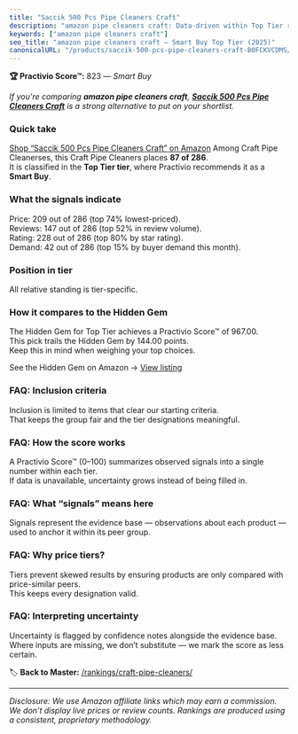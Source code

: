 ```yaml
---
title: "Saccik 500 Pcs Pipe Cleaners Craft"
description: "amazon pipe cleaners craft: Data-driven within Top Tier ranking using the Practivio Score™. Positioned by quality, value, demand, findability, momentum."
keywords: ["amazon pipe cleaners craft"]
seo_title: "amazon pipe cleaners craft — Smart Buy Top Tier (2025)"
canonicalURL: "/products/saccik-500-pcs-pipe-cleaners-craft-B0FCKVCDMS/"
---
```


**🏆 Practivio Score™:** 823 — _Smart Buy_


*If you're comparing **amazon pipe cleaners craft**, **[Saccik 500 Pcs Pipe Cleaners Craft](https://www.amazon.com/dp/B0FCKVCDMS?tag=practivio-20)** is a strong alternative to put on your shortlist.*
### Quick take
[Shop “Saccik 500 Pcs Pipe Cleaners Craft” on Amazon](https://www.amazon.com/dp/B0FCKVCDMS?tag=practivio-20)
Among Craft Pipe Cleanerses, this Craft Pipe Cleaners places **87 of 286**.  
It is classified in the **Top Tier tier**, where Practivio recommends it as a **Smart Buy**.

### What the signals indicate
Price: 209 out of 286 (top 74% lowest-priced).  
Reviews: 147 out of 286 (top 52% in review volume).  
Rating: 228 out of 286 (top 80% by star rating).  
Demand: 42 out of 286 (top 15% by buyer demand this month).

### Position in tier
All relative standing is tier-specific.

### How it compares to the Hidden Gem
The Hidden Gem for Top Tier achieves a Practivio Score™ of 967.00.  
This pick trails the Hidden Gem by 144.00 points.  
Keep this in mind when weighing your top choices.  

See the Hidden Gem on Amazon → [View listing](https://www.amazon.com/dp/B07ZG6JY5J?tag=practivio-20)

### FAQ: Inclusion criteria
Inclusion is limited to items that clear our starting criteria.  
That keeps the group fair and the tier designations meaningful.

### FAQ: How the score works
A Practivio Score™ (0–100) summarizes observed signals into a single number within each tier.  
If data is unavailable, uncertainty grows instead of being filled in.

### FAQ: What “signals” means here
Signals represent the evidence base — observations about each product — used to anchor it within its peer group.

### FAQ: Why price tiers?
Tiers prevent skewed results by ensuring products are only compared with price-similar peers.  
This keeps every designation valid.

### FAQ: Interpreting uncertainty
Uncertainty is flagged by confidence notes alongside the evidence base.  
Where inputs are missing, we don’t substitute — we mark the score as less certain.


🏷️ **Back to Master:** [/rankings/craft-pipe-cleaners/](/rankings/craft-pipe-cleaners/)

---
_Disclosure: We use Amazon affiliate links which may earn a commission. We don’t display live prices or review counts. Rankings are produced using a consistent, proprietary methodology._
